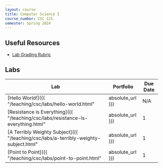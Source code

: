 ```yaml
---
layout: course
title: Computer Science I
course_number: CSC 121
semester: Spring 2024
---
```


## Useful Resources

* [Lab Grading Rubric](./lab-grading-rubric.html)

## Labs

| Lab | Portfolio | Due Date |
| --- | --------- | -------- |
| [Hello World!]({{ "/teaching/csc/labs/hello-world.html" | absolute_url }}) | N/A | N/A |
| [Resistance is Everything]({{ "/teaching/csc/labs/resistance-is-everything.html" | absolute_url }}) | 1 | February 18, 2024 |
| [A Terribly Weighty Subject]({{ "/teaching/csc/labs/a-terribly-weighty-subject.html" | absolute_url }}) | 1 | February 25, 2024 |
| [Point to Point]({{ "/teaching/csc/labs/point-to-point.html" | absolute_url }}) | 1 | February 25, 2024 |
